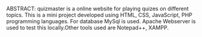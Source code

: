 ABSTRACT:
quizmaster is a online website for playing quizes on different topics.
This is a mini project developed using HTML, CSS, JavaScript, PHP 
programming languages. For database MySql is used. Apache Webserver
is used to test this locally.Other tools used are Notepad++, XAMPP.